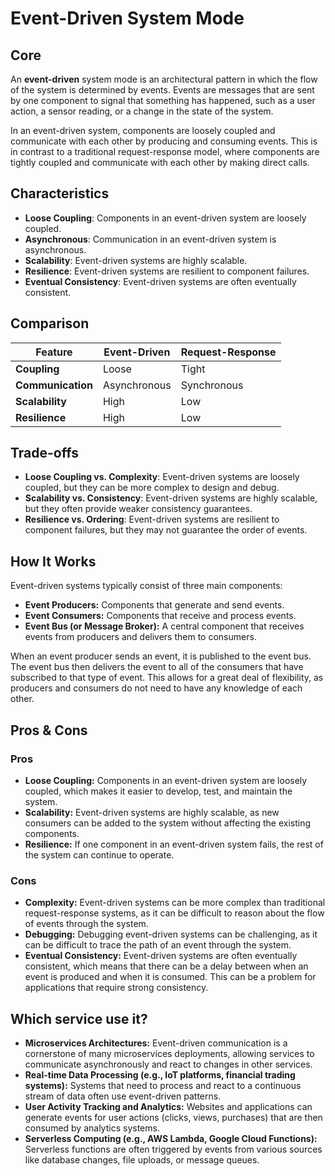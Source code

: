 # Event-Driven System Mode

## Core

An **event-driven** system mode is an architectural pattern in which the flow of the system is determined by events. Events are messages that are sent by one component to signal that something has happened, such as a user action, a sensor reading, or a change in the state of the system.

In an event-driven system, components are loosely coupled and communicate with each other by producing and consuming events. This is in contrast to a traditional request-response model, where components are tightly coupled and communicate with each other by making direct calls.

## Characteristics

- **Loose Coupling**: Components in an event-driven system are loosely coupled.
- **Asynchronous**: Communication in an event-driven system is asynchronous.
- **Scalability**: Event-driven systems are highly scalable.
- **Resilience**: Event-driven systems are resilient to component failures.
- **Eventual Consistency**: Event-driven systems are often eventually consistent.

## Comparison

| Feature | Event-Driven | Request-Response |
|---|---|---|
| **Coupling** | Loose | Tight |
| **Communication** | Asynchronous | Synchronous |
| **Scalability** | High | Low |
| **Resilience** | High | Low |

## Trade-offs

- **Loose Coupling vs. Complexity**: Event-driven systems are loosely coupled, but they can be more complex to design and debug.
- **Scalability vs. Consistency**: Event-driven systems are highly scalable, but they often provide weaker consistency guarantees.
- **Resilience vs. Ordering**: Event-driven systems are resilient to component failures, but they may not guarantee the order of events.

## How It Works

Event-driven systems typically consist of three main components:

-   **Event Producers:** Components that generate and send events.
-   **Event Consumers:** Components that receive and process events.
-   **Event Bus (or Message Broker):** A central component that receives events from producers and delivers them to consumers.

When an event producer sends an event, it is published to the event bus. The event bus then delivers the event to all of the consumers that have subscribed to that type of event. This allows for a great deal of flexibility, as producers and consumers do not need to have any knowledge of each other.

## Pros & Cons

### Pros

-   **Loose Coupling:** Components in an event-driven system are loosely coupled, which makes it easier to develop, test, and maintain the system.
-   **Scalability:** Event-driven systems are highly scalable, as new consumers can be added to the system without affecting the existing components.
-   **Resilience:** If one component in an event-driven system fails, the rest of the system can continue to operate.

### Cons

-   **Complexity:** Event-driven systems can be more complex than traditional request-response systems, as it can be difficult to reason about the flow of events through the system.
-   **Debugging:** Debugging event-driven systems can be challenging, as it can be difficult to trace the path of an event through the system.
-   **Eventual Consistency:** Event-driven systems are often eventually consistent, which means that there can be a delay between when an event is produced and when it is consumed. This can be a problem for applications that require strong consistency.

## Which service use it?

-   **Microservices Architectures:** Event-driven communication is a cornerstone of many microservices deployments, allowing services to communicate asynchronously and react to changes in other services.
-   **Real-time Data Processing (e.g., IoT platforms, financial trading systems):** Systems that need to process and react to a continuous stream of data often use event-driven patterns.
-   **User Activity Tracking and Analytics:** Websites and applications can generate events for user actions (clicks, views, purchases) that are then consumed by analytics systems.
-   **Serverless Computing (e.g., AWS Lambda, Google Cloud Functions):** Serverless functions are often triggered by events from various sources like database changes, file uploads, or message queues.
